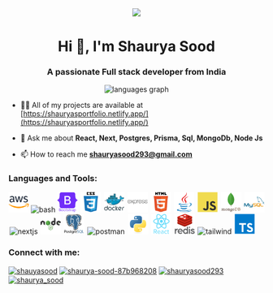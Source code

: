 <div align="center">
  <img height="150" src="https://media.tenor.com/6JptszQgCnkAAAAj/text-work.gif"  />
</div>
<h1 align="center">Hi 👋, I'm Shaurya Sood</h1>
<h3 align="center">A passionate Full stack developer from India</h3>

<div align="center">
  
  <img src="https://github-readme-stats.vercel.app/api/top-langs?username=ShauryaSood2003&locale=en&hide_title=false&layout=compact&card_width=320&langs_count=5&theme=dracula&hide_border=false" height="150" alt="languages graph"  />
</div>


- 👨‍💻 All of my projects are available at [https://shauryasportfolio.netlify.app/](https://shauryasportfolio.netlify.app/)

- 💬 Ask me about **React, Next, Postgres, Prisma, Sql, MongoDb, Node Js**

- 📫 How to reach me **shauryasood293@gmail.com**


<h3 align="left">Languages and Tools:</h3>
<p align="left">
    <img src="https://raw.githubusercontent.com/devicons/devicon/master/icons/amazonwebservices/amazonwebservices-original-wordmark.svg" alt="aws" width="40" height="40" style="margin-left: 2;"/>
    <img src="https://www.vectorlogo.zone/logos/gnu_bash/gnu_bash-icon.svg" alt="bash" width="40" height="40" style="margin-left: 2;"/>
    <img src="https://raw.githubusercontent.com/devicons/devicon/master/icons/bootstrap/bootstrap-plain-wordmark.svg" alt="bootstrap" width="40" height="40" style="margin-left: 2;"/>
    <img src="https://raw.githubusercontent.com/devicons/devicon/master/icons/css3/css3-original-wordmark.svg" alt="css3" width="40" height="40" style="margin-left: 2px;"/>
    <img src="https://raw.githubusercontent.com/devicons/devicon/master/icons/docker/docker-original-wordmark.svg" alt="docker" width="40" height="40" style="margin-left: 2px;"/>
    <img src="https://raw.githubusercontent.com/devicons/devicon/master/icons/express/express-original-wordmark.svg" alt="express" width="40" height="40" style="margin-left: 2px;"/>
    <img src="https://raw.githubusercontent.com/devicons/devicon/master/icons/html5/html5-original-wordmark.svg" alt="html5" width="40" height="40" style="margin-left: 2px;"/>
    <img src="https://raw.githubusercontent.com/devicons/devicon/master/icons/java/java-original.svg" alt="java" width="40" height="40" style="margin-left: 2px;"/>
    <img src="https://raw.githubusercontent.com/devicons/devicon/master/icons/javascript/javascript-original.svg" alt="javascript" width="40" height="40" style="margin-left: 2px;"/>
    <img src="https://raw.githubusercontent.com/devicons/devicon/master/icons/mongodb/mongodb-original-wordmark.svg" alt="mongodb" width="40" height="40" style="margin-left: 2px;"/>
    <img src="https://raw.githubusercontent.com/devicons/devicon/master/icons/mysql/mysql-original-wordmark.svg" alt="mysql" width="40" height="40" style="margin-left: 2px;"/>
    <img src="https://cdn.worldvectorlogo.com/logos/nextjs-2.svg" alt="nextjs" width="40" height="40" style="margin-left: 2px;"/>
    <img src="https://raw.githubusercontent.com/devicons/devicon/master/icons/nodejs/nodejs-original-wordmark.svg" alt="nodejs" width="40" height="40" style="margin-left: 2px;"/>
    <img src="https://raw.githubusercontent.com/devicons/devicon/master/icons/postgresql/postgresql-original-wordmark.svg" alt="postgresql" width="40" height="40" style="margin-left: 2px;"/>
    <img src="https://www.vectorlogo.zone/logos/getpostman/getpostman-icon.svg" alt="postman" width="40" height="40" style="margin-left: 2px;"/>
    <img src="https://raw.githubusercontent.com/devicons/devicon/master/icons/python/python-original.svg" alt="python" width="40" height="40" style="margin-left: 2px;"/>
    <img src="https://raw.githubusercontent.com/devicons/devicon/master/icons/react/react-original-wordmark.svg" alt="react" width="40" height="40" style="margin-left: 2px;"/>
    <img src="https://raw.githubusercontent.com/devicons/devicon/master/icons/redis/redis-original-wordmark.svg" alt="redis" width="40" height="40" style="margin-left: 2px;"/>
    <img src="https://www.vectorlogo.zone/logos/tailwindcss/tailwindcss-icon.svg" alt="tailwind" width="40" height="40" style="margin-left: 2px;"/>
    <img src="https://raw.githubusercontent.com/devicons/devicon/master/icons/typescript/typescript-original.svg" alt="typescript" width="40" height="40" style="margin-left: 2px;"/>
</p>

<h3 align="left">Connect with me:</h3>
<p align="left">
<a href="https://twitter.com/shauyasood" target="blank"><img align="center" src="https://raw.githubusercontent.com/rahuldkjain/github-profile-readme-generator/master/src/images/icons/Social/twitter.svg" alt="shauyasood" height="30" width="40" /></a>
<a href="https://linkedin.com/in/shaurya-sood-87b968208" target="blank"><img align="center" src="https://raw.githubusercontent.com/rahuldkjain/github-profile-readme-generator/master/src/images/icons/Social/linked-in-alt.svg" alt="shaurya-sood-87b968208" height="30" width="40" /></a>
<a href="https://codesandbox.com/shauryasood293" target="blank"><img align="center" src="https://raw.githubusercontent.com/rahuldkjain/github-profile-readme-generator/master/src/images/icons/Social/codesandbox.svg" alt="shauryasood293" height="30" width="40" /></a>
<a href="https://www.leetcode.com/shaurya" target="blank"><img align="center" src="https://raw.githubusercontent.com/rahuldkjain/github-profile-readme-generator/master/src/images/icons/Social/leet-code.svg" alt="shaurya_sood" height="30" width="40" /></a>
</p>

